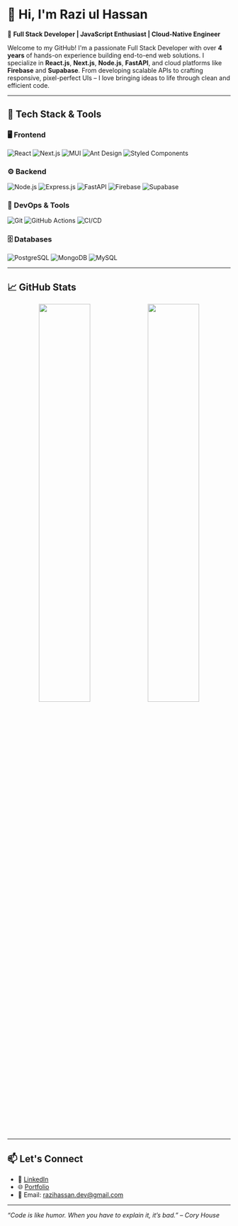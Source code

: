 # 👋 Hi, I'm Razi ul Hassan

🚀 **Full Stack Developer | JavaScript Enthusiast | Cloud-Native Engineer**

Welcome to my GitHub! I'm a passionate Full Stack Developer with over **4 years** of hands-on experience building end-to-end web solutions. I specialize in **React.js**, **Next.js**, **Node.js**, **FastAPI**, and cloud platforms like **Firebase** and **Supabase**. From developing scalable APIs to crafting responsive, pixel-perfect UIs – I love bringing ideas to life through clean and efficient code.

---

## 🔧 Tech Stack & Tools

### 🖥️ Frontend
![React](https://img.shields.io/badge/-React-61DAFB?style=flat&logo=react&logoColor=white)
![Next.js](https://img.shields.io/badge/-Next.js-000000?style=flat&logo=nextdotjs)
![MUI](https://img.shields.io/badge/-MUI-007FFF?style=flat&logo=mui)
![Ant Design](https://img.shields.io/badge/-AntD-0170FE?style=flat&logo=antdesign)
![Styled Components](https://img.shields.io/badge/-Styled_Components-DB7093?style=flat&logo=styled-components)

### ⚙️ Backend
![Node.js](https://img.shields.io/badge/-Node.js-339933?style=flat&logo=nodedotjs)
![Express.js](https://img.shields.io/badge/-Express.js-000000?style=flat&logo=express)
![FastAPI](https://img.shields.io/badge/-FastAPI-009688?style=flat&logo=fastapi)
![Firebase](https://img.shields.io/badge/-Firebase-FFCA28?style=flat&logo=firebase)
![Supabase](https://img.shields.io/badge/-Supabase-3ECF8E?style=flat&logo=supabase)

### 🧰 DevOps & Tools
![Git](https://img.shields.io/badge/-Git-F05032?style=flat&logo=git)
![GitHub Actions](https://img.shields.io/badge/-GitHub_Actions-2088FF?style=flat&logo=githubactions)
![CI/CD](https://img.shields.io/badge/-CI/CD-303030?style=flat)

### 🗄️ Databases
![PostgreSQL](https://img.shields.io/badge/-PostgreSQL-4169E1?style=flat&logo=postgresql)
![MongoDB](https://img.shields.io/badge/-MongoDB-47A248?style=flat&logo=mongodb)
![MySQL](https://img.shields.io/badge/-MySQL-4479A1?style=flat&logo=mysql)

---

## 📈 GitHub Stats

<p align="center">
  <img src="https://github-readme-stats.vercel.app/api?username=razihassan&show_icons=true&theme=radical" width="48%" />
  <img src="https://github-readme-streak-stats.herokuapp.com?user=razihassan&theme=radical" width="48%" />
</p>

---

## 📫 Let's Connect

- 📝 [LinkedIn](https://www.linkedin.com/in/razihassan)
- 🌐 [Portfolio](https://your-portfolio-link.com)
- 📧 Email: razihassan.dev@gmail.com

---

_“Code is like humor. When you have to explain it, it’s bad.” – Cory House_

